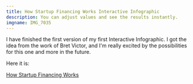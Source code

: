 ```yaml
---
title: How Startup Financing Works Interactive Infographic
description: You can adjust values and see the results instantly.
imgname: IMG_7035
---
```


 I have finished the first version of my first Interactive Infographic. I got the idea from the work of Bret Victor, and I'm really excited by the possibilities for this one and more in the future.

 Here it is:

 [How Startup Financing Works](http://www.myshoggoth.com/startup-financing.html)
